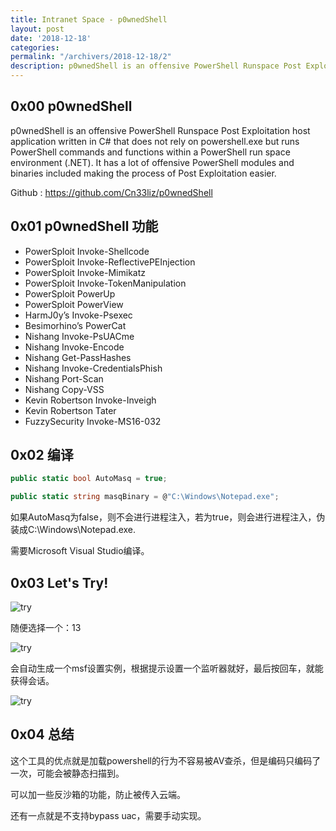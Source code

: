 ```yaml
---
title: Intranet Space - p0wnedShell
layout: post
date: '2018-12-18'
categories: 
permalink: "/archivers/2018-12-18/2"
description: p0wnedShell is an offensive PowerShell Runspace Post Exploitation host application written in C# that does not rely on powershell.exe but runs PowerShell commands and functions within a PowerShell run space environment (.NET). It has a lot of offensive PowerShell modules and binaries included making the process of Post Exploitation easier.
---
```


## 0x00 p0wnedShell

p0wnedShell is an offensive PowerShell Runspace Post Exploitation host application written in C# that does not rely on powershell.exe but runs PowerShell commands and functions within a PowerShell run space environment (.NET). It has a lot of offensive PowerShell modules and binaries included making the process of Post Exploitation easier.

Github : https://github.com/Cn33liz/p0wnedShell

## 0x01 p0wnedShell 功能

* PowerSploit Invoke-Shellcode
* PowerSploit Invoke-ReflectivePEInjection
* PowerSploit Invoke-Mimikatz
* PowerSploit Invoke-TokenManipulation
* PowerSploit PowerUp
* PowerSploit PowerView
* HarmJ0y’s Invoke-Psexec
* Besimorhino’s PowerCat
* Nishang Invoke-PsUACme
* Nishang Invoke-Encode
* Nishang Get-PassHashes
* Nishang Invoke-CredentialsPhish
* Nishang Port-Scan
* Nishang Copy-VSS
* Kevin Robertson Invoke-Inveigh
* Kevin Robertson Tater
* FuzzySecurity Invoke-MS16-032

## 0x02 编译

```C#
public static bool AutoMasq = true;

public static string masqBinary = @"C:\Windows\Notepad.exe";
```

如果AutoMasq为false，则不会进行进程注入，若为true，则会进行进程注入，伪装成C:\Windows\Notepad.exe.

需要Microsoft Visual Studio编译。


## 0x03 Let's Try!

![try](https://rvn0xsy.oss-cn-shanghai.aliyuncs.com/2018-12-18/1545119485035.jpg)

随便选择一个：13


![try](https://rvn0xsy.oss-cn-shanghai.aliyuncs.com/2018-12-18/1545119485037.jpg)

会自动生成一个msf设置实例，根据提示设置一个监听器就好，最后按回车，就能获得会话。

![try](https://rvn0xsy.oss-cn-shanghai.aliyuncs.com/2018-12-18/1545119485038.jpg)

## 0x04 总结

这个工具的优点就是加载powershell的行为不容易被AV查杀，但是编码只编码了一次，可能会被静态扫描到。

可以加一些反沙箱的功能，防止被传入云端。

还有一点就是不支持bypass uac，需要手动实现。
